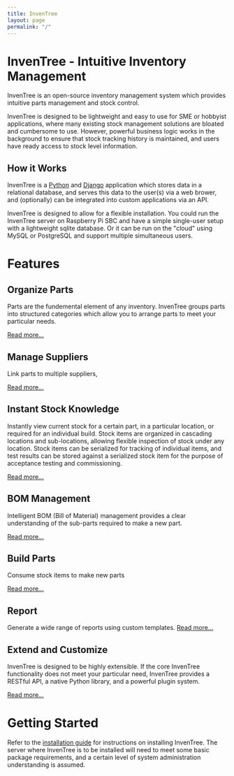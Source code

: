 ```yaml
---
title: InvenTree
layout: page
permalink: "/"
---
```


# InvenTree - Intuitive Inventory Management 

InvenTree is an open-source inventory management system which provides intuitive parts management and stock control. 

InvenTree is designed to be lightweight and easy to use for SME or hobbyist applications, where many existing stock management solutions are bloated and cumbersome to use. However, powerful business logic works in the background to ensure that stock tracking history is maintained, and users have ready access to stock level information.

## How it Works

InvenTree is a [Python](https://www.python.org/) and [Django](https://www.djangoproject.com/) application which stores data in a relational database, and serves this data to the user(s) via a web brower, and (optionally) can be integrated into custom applications via an API.

InvenTree is designed to allow for a flexible installation. You could run the InvenTree server on Raspberry Pi SBC and have a simple single-user setup with a lightweight sqlite database. Or it can be run on the "cloud" using MySQL or PostgreSQL and support multiple simultaneous users.

# Features

## Organize Parts

Parts are the fundemental element of any inventory. InvenTree groups parts into structured categories which allow you to arrange parts to meet your particular needs. 

[Read more...](/docs/part/part)

## Manage Suppliers

Link parts to multiple suppliers, 

[Read more...](/docs/buy/supplier)

## Instant Stock Knowledge

Instantly view current stock for a certain part, in a particular location, or required for an individual build. Stock items are organized in cascading locations and sub-locations, allowing flexible inspection of stock under any location. Stock items can be serialized for tracking of individual items, and test results can be stored against a serialized stock item for the purpose of acceptance testing and commissioning.

[Read more...](/docs/stock/stock)

## BOM Management

Intelligent BOM (Bill of Material) management provides a clear understanding of the sub-parts required to make a new part. 

[Read more...](/docs/build/bom)

## Build Parts

Consume stock items to make new parts

[Read more...](/docs/build/build)

## Report

Generate a wide range of reports using custom templates. [Read more...](docs/report/report)

## Extend and Customize

InvenTree is designed to be highly extensible. If the core InvenTree functionality does not meet your particular need, InvenTree provides a RESTful API, a native Python library, and a powerful plugin system.

[Read more...](/docs/extend/api)

# Getting Started

Refer to the [installation guide](/docs/start/install) for instructions on installing InvenTree. The server where InvenTree is to be installed will need to meet some basic package requirements, and a certain level of system administration understanding is assumed.